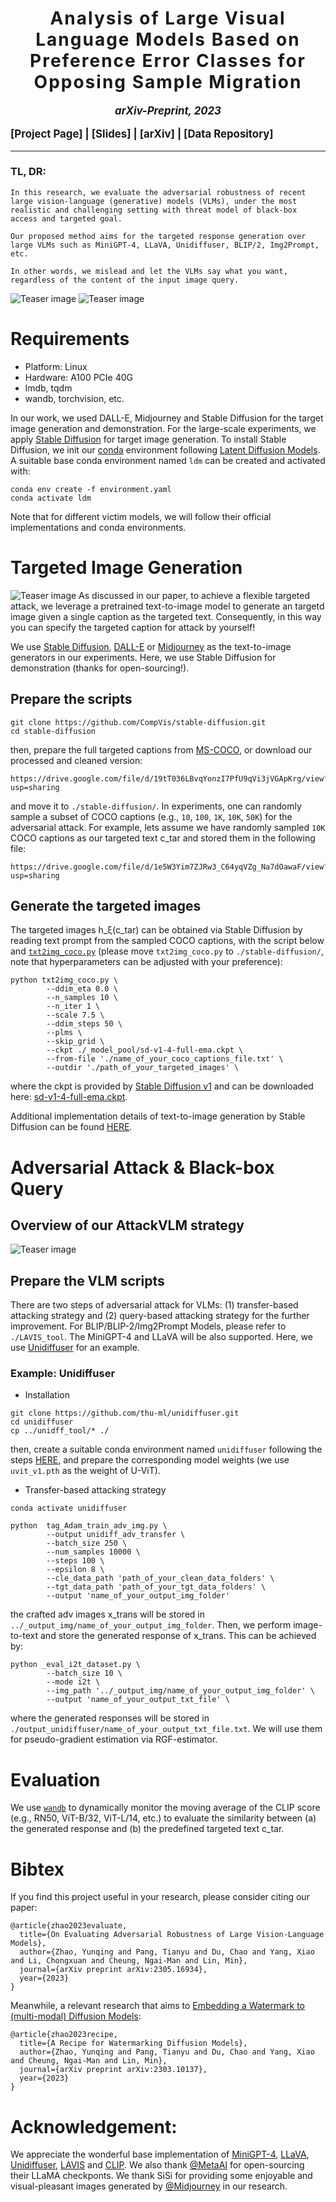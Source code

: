 <h1 align='center' style="text-align:center; font-weight:bold; font-size:2.0em;letter-spacing:2.0px;">
                Analysis of Large Visual Language Models Based on Preference Error Classes for Opposing Sample Migration </br>  </h1>
<!-- <p align='center' style="text-align:center;font-size:1.25em;">
    <a href="https://scholar.google.com/citations?user=kQA0x9UAAAAJ&hl=en" target="_blank" style="text-decoration: none;">Kunjia Li<sup>*1</sup></a>&nbsp;,&nbsp;
    <a href="https://p2333.github.io/" target="_blank" style="text-decoration: none;">Tianyu Pang<sup>*2&#8224</sup></a>&nbsp;,&nbsp;
    <a href="https://duchao0726.github.io/" target="_blank" style="text-decoration: none;">Chao Du<sup>2&#8224</sup></a>&nbsp;,&nbsp;
    <a href="https://ml.cs.tsinghua.edu.cn/~xiaoyang/" target="_blank" style="text-decoration: none;">Xiao Yang <sup>3</sup> </a>&nbsp;,&nbsp;
    <a href="https://zhenxuan00.github.io/" target="_blank" style="text-decoration: none;">Chongxuan Li <sup>4</sup> </a><br/>
    <a href="https://sites.google.com/site/mancheung0407/" target="_blank" style="text-decoration: none;">Ngai&#8209;Man Cheung<sup>1&#8224</sup></a>&nbsp;,&nbsp; 
    <a href="https://linmin.me/" target="_blank" style="text-decoration: none;">Min Lin<sup>2</sup></a> &nbsp;&nbsp;&nbsp;&nbsp; </br>
    <sup>*</sup>Equal Contribution&nbsp;&nbsp;&nbsp;&nbsp;<sup>&#8224</sup>Equal Advice
    <br/> 
<sup>1</sup>Singapore University of Technology and Design &nbsp;&nbsp;
<sup>2</sup>Sea AI Lab (SAIL), Singapore <br/>
<sup>3</sup>Tsinghua University &nbsp;&nbsp;
<sup>4</sup>Renmin University of China
</p> -->

<p align='center' style=font-size:1.2em;>
<b>
<em>arXiv-Preprint, 2023</em> <br>
</b>
</p>

<p align='left' style="text-align:left;font-size:1.2em;">
<b>
    [<a href="https://yunqing-me.github.io/AttackVLM/" target="_blank" style="text-decoration: none;">Project Page</a>] |
    [<a href="https://yunqing-me.github.io/AttackVLM/" target="_blank" style="text-decoration: none;">Slides</a>] |
    [<a href="https://arxiv.org/pdf/2305.16934.pdf" target="_blank" style="text-decoration: none;">arXiv</a>] | 
    [<a href="https://drive.google.com/drive/folders/118MTDLEw0YefC-Z0eGllKNAx_aavBrFP?usp=sharing" target="_blank" style="text-decoration: none;">Data Repository</a>]&nbsp;
</b>
</p>


----------------------------------------------------------------------

### TL, DR: 
```
In this research, we evaluate the adversarial robustness of recent large vision-language (generative) models (VLMs), under the most realistic and challenging setting with threat model of black-box access and targeted goal.

Our proposed method aims for the targeted response generation over large VLMs such as MiniGPT-4, LLaVA, Unidiffuser, BLIP/2, Img2Prompt, etc.

In other words, we mislead and let the VLMs say what you want, regardless of the content of the input image query.
```

![Teaser image](./assets/teaser_1.jpg)
![Teaser image](./assets/teaser_2.jpg)

# Requirements

- Platform: Linux
- Hardware: A100 PCIe 40G
- lmdb, tqdm
- wandb, torchvision, etc.

In our work, we used DALL-E, Midjourney and Stable Diffusion for the target image generation and demonstration. For the large-scale experiments, we apply [Stable Diffusion](https://github.com/CompVis/stable-diffusion) for target image generation. To install Stable Diffusion, we init our [conda](https://docs.conda.io/en/latest/) environment following [Latent Diffusion Models](https://github.com/CompVis/latent-diffusion). A suitable base conda environment named `ldm` can be created and activated with:
```
conda env create -f environment.yaml
conda activate ldm
```

Note that for different victim models, we will follow their official implementations and conda environments.


# Targeted Image Generation
![Teaser image](./assets/teaser_3.jpg)
As discussed in our paper, to achieve a flexible targeted attack, we leverage a pretrained text-to-image model to generate an targetd image given a single caption as the targeted text. Consequently, in this way you can specify the targeted caption for attack by yourself! 

We use [Stable Diffusion](https://github.com/CompVis/stable-diffusion), [DALL-E](https://openai.com/blog/dall-e-now-available-without-waitlist) or [Midjourney](https://www.midjourney.com/app/) as the text-to-image generators in our experiments. Here, we use Stable Diffusion for demonstration (thanks for open-sourcing!). 

## Prepare the scripts

```
git clone https://github.com/CompVis/stable-diffusion.git
cd stable-diffusion
```
then, prepare the full targeted captions from [MS-COCO](https://cocodataset.org/#home), or download our processed and cleaned version:
```
https://drive.google.com/file/d/19tT036LBvqYonzI7PfU9qVi3jVGApKrg/view?usp=sharing
```
and move it to ```./stable-diffusion/```. In experiments, one can randomly sample a subset of COCO captions (e.g., `10`, `100`, `1K`, `10K`, `50K`) for the adversarial attack. For example, lets assume we have randomly sampled `10K` COCO captions as our targeted text c_tar and stored them in the following file:
```
https://drive.google.com/file/d/1e5W3Yim7ZJRw3_C64yqVZg_Na7dOawaF/view?usp=sharing
```

## Generate the targeted images
The targeted images h_ξ(c_tar) can be obtained via Stable Diffusion by reading text prompt from the sampled COCO captions, with the script below and [`txt2img_coco.py`](https://drive.google.com/file/d/1hTHxlgdx97_uEL3g9AmVx-qGNgssJeIy/view?usp=sharing) (please move `txt2img_coco.py` to ```./stable-diffusion/```, note that hyperparameters can be adjusted with your preference):
<!-- $\boldsymbol{h}_\xi(\boldsymbol{c}_\text{tar})$ -->

```
python txt2img_coco.py \
        --ddim_eta 0.0 \
        --n_samples 10 \
        --n_iter 1 \
        --scale 7.5 \
        --ddim_steps 50 \
        --plms \
        --skip_grid \
        --ckpt ./_model_pool/sd-v1-4-full-ema.ckpt \
        --from-file './name_of_your_coco_captions_file.txt' \
        --outdir './path_of_your_targeted_images' \
```
where the ckpt is provided by [Stable Diffusion v1](https://github.com/CompVis/stable-diffusion#weights:~:text=The%20weights%20are%20available%20via) and can be downloaded here: [sd-v1-4-full-ema.ckpt](https://huggingface.co/CompVis/stable-diffusion-v-1-4-original/resolve/main/sd-v1-4-full-ema.ckpt).

Additional implementation details of text-to-image generation by Stable Diffusion can be found [HERE](https://github.com/CompVis/stable-diffusion#:~:text=active%20community%20development.-,Reference%20Sampling%20Script,-We%20provide%20a).

# Adversarial Attack & Black-box Query

## Overview of our AttackVLM strategy
![Teaser image](./assets/teaser_4.jpg)

## Prepare the VLM scripts

There are two steps of adversarial attack for VLMs: (1) transfer-based attacking strategy and (2) query-based attacking strategy for the further improvement. For BLIP/BLIP-2/Img2Prompt Models, please refer to ```./LAVIS_tool```. The MiniGPT-4 and LLaVA will be also supported. Here, we use [Unidiffuser](https://github.com/thu-ml/unidiffuser) for an example. 

### <b> Example: Unidiffuser </b>
- Installation
```
git clone https://github.com/thu-ml/unidiffuser.git
cd unidiffuser
cp ../unidff_tool/* ./
```
then, create a suitable conda environment named `unidiffuser` following the steps [HERE](https://github.com/thu-ml/unidiffuser#:~:text=to%2Dimage%20generation\).-,Dependency,-conda%20create%20%2Dn), and prepare the corresponding model weights (we use `uvit_v1.pth` as the weight of U-ViT).

- Transfer-based attacking strategy

```
conda activate unidiffuser

python  tag_Adam_train_adv_img.py \
        --output unidiff_adv_transfer \
        --batch_size 250 \
        --num_samples 10000 \
        --steps 100 \
        --epsilon 8 \
        --cle_data_path 'path_of_your_clean_data_folders' \
        --tgt_data_path 'path_of_your_tgt_data_folders' \
        --output 'name_of_your_output_img_folder'
```
the crafted adv images x_trans will be stored in `../_output_img/name_of_your_output_img_folder`. Then, we perform image-to-text and store the generated response of x_trans. This can be achieved by:

```
python _eval_i2t_dataset.py \
        --batch_size 10 \
        --mode i2t \
        --img_path '../_output_img/name_of_your_output_img_folder' \
        --output 'name_of_your_output_txt_file' \
```
where the generated responses will be stored in `./output_unidiffuser/name_of_your_output_txt_file.txt`. We will use them for pseudo-gradient estimation via RGF-estimator.


# Evaluation
We use [`wandb`](https://wandb.ai/site) to dynamically monitor the moving average of the CLIP score (e.g., RN50, ViT-B/32, ViT-L/14, etc.) to evaluate the similarity between (a) the generated response and (b) the predefined targeted text c_tar.


# Bibtex
If you find this project useful in your research, please consider citing our paper:

```
@article{zhao2023evaluate,
  title={On Evaluating Adversarial Robustness of Large Vision-Language Models},
  author={Zhao, Yunqing and Pang, Tianyu and Du, Chao and Yang, Xiao and Li, Chongxuan and Cheung, Ngai-Man and Lin, Min},
  journal={arXiv preprint arXiv:2305.16934},
  year={2023}
}
```

Meanwhile, a relevant research that aims to [Embedding a Watermark to (multi-modal) Diffusion Models](https://github.com/yunqing-me/WatermarkDM):
```
@article{zhao2023recipe,
  title={A Recipe for Watermarking Diffusion Models},
  author={Zhao, Yunqing and Pang, Tianyu and Du, Chao and Yang, Xiao and Cheung, Ngai-Man and Lin, Min},
  journal={arXiv preprint arXiv:2303.10137},
  year={2023}
}
```

# Acknowledgement: 

We appreciate the wonderful base implementation of [MiniGPT-4](https://github.com/Vision-CAIR/MiniGPT-4), [LLaVA](https://llava-vl.github.io/), [Unidiffuser](https://github.com/thu-ml/unidiffuser), [LAVIS](https://github.com/salesforce/LAVIS) and [CLIP](https://openai.com/research/clip). 
We also thank [@MetaAI](https://ai.facebook.com/blog/large-language-model-llama-meta-ai/) for open-sourcing their LLaMA checkponts. We thank SiSi for providing some enjoyable and visual-pleasant images generated by [@Midjourney](https://www.midjourney.com/app/) in our research.

